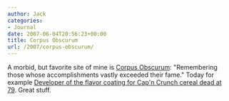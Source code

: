 ```yaml
---
author: Jack
categories:
- Journal
date: 2007-06-04T20:56:23+00:00
title: Corpus Obscurum
url: /2007/corpus-obscurum/
---
```


A morbid, but favorite site of mine is [Corpus Obscurum][1]: "Remembering those whose accomplishments vastly exceeded their fame." Today for example [Developer of the flavor coating for Cap'n Crunch cereal dead at 79][2]. Great stuff.

 [1]: http://blogs.citypages.com/corpus/
 [2]: http://blogs.citypages.com/corpus/2007/06/developer_of_th.asp